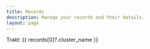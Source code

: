 ```yaml
---
title: Records
description: Manage your records and their details.
layout: page
---
```


<script setup>

    import { onMounted, ref, getCurrentInstance } from 'vue';
    import Firewall from '../../components/Firewall.vue';
    import History from '../../components/records/History.vue';

    const instance = getCurrentInstance();
    const supabase = instance.appContext.config.globalProperties.$supabase;

    const urlParams = typeof window !== 'undefined' ? new URLSearchParams(window.location.search) : new URLSearchParams();
    const clusterId = urlParams.get('clusterId');

    const records = ref([]);
    const tab = ref(null);
    const schema = ref(null);

    async function fetchRecordsByCluster(_clusterId) {
        const { data, error } = await supabase
            .from('records')
            .select('*')
            .eq('cluster_id', _clusterId);

        if (error) {
            console.error('Error fetching records:', error);
        } else {
            // tab.value from recordId
            tab.value = data.length > 0 ? data[0].id : null;

            // Sort by plot_name
            records.value = data.sort((a, b) => a.plot_name - b.plot_name);
        }
    }
    async function fetchSchemaFromSupabaseStorage() {
        const { data, error } = await supabase
            .storage
            .from('validation')
            .download('v27/validation.json');

        if (error) {
            console.error('Error fetching schema:', error);
            return;
        }

        try {
            const schemaTxt = await data.text();
            const schemaJson = JSON.parse(schemaTxt);
            schema.value = schemaJson.properties?.plot?.items || null;
            console.log('Fetched schema:', schema.value);
        } catch (error) {
            console.error('Error parsing schema:', error);
        }
    }

    function historyBack() {
        window.history.back();
    }

    onMounted(async () => {
        if (clusterId) {
            fetchRecordsByCluster(clusterId);
        }
    });

</script>

<Firewall>
    <v-toolbar>
        <template v-slot:prepend>
            <v-btn icon="mdi-arrow-left" @click="historyBack"></v-btn>
        </template>
        <v-toolbar-title>Trakt: {{ records[0]?.cluster_name }}</v-toolbar-title>
        <template v-slot:extension>
            <v-tabs v-model="tab" fixed-tabs>
                <v-tab
                    v-for="record in records"
                    :key="record.id"
                    :value="record.id"
                >
                    {{ record.plot_name }}
                </v-tab>
            </v-tabs>
        </template>
    </v-toolbar>
    <v-tabs-window v-model="tab" class="ma-11">
        <v-tabs-window-item
            v-for="record in records"
            :key="record.id"
            :value="record.id"
        >
            <History :plot_id="record.plot_id" />
        </v-tabs-window-item>
    </v-tabs-window>
</Firewall>